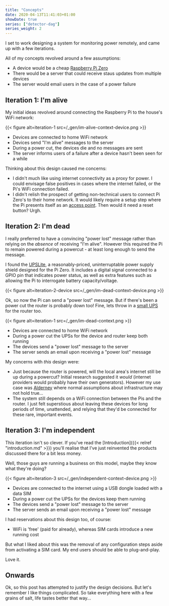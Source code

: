 ```yaml
---
title: "Concepts"
date: 2020-04-13T11:41:03+01:00
showDate: true
series: ["detector-dag"]
series_weight: 2
---
```


I set to work designing a system for monitoring power remotely, and came up with a few iterations.

All of my concepts revolved around a few assumptions:

- A device would be a cheap [Raspberry Pi Zero](https://www.raspberrypi.org/products/raspberry-pi-zero/)
- There would be a server that could receive staus updates from multiple devices
- The server would email users in the case of a power failure

## Iteration 1: I'm alive

My initial ideas revolved around connecting the Raspberry Pi to the house's WiFi network:

{{< figure alt=iteration-1 src=/_gen/im-alive-context-device.png >}}

- Devices are connected to home WiFi network
- Devices send "I'm alive" messages to the server
- During a power cut, the devices die and no messages are sent
- The server informs users of a failure after a device hasn't been seen for a while

Thinking about this design caused me concerns:

- I didn't much like using internet connectivity as a proxy for power.
I could envisage false positives in cases where the internet failed, or the Pi's WiFi connection failed.
- I didn't relish the prospect of getting non-technical users to connect Pi Zero's to their home network.
It would likely require a setup step where the Pi presents itself as an [access point](https://iot.stackexchange.com/a/658).
Then would it need a reset button? Urgh.

## Iteration 2: I'm dead

I really preferred to have a convincing "power lost" message rather than relying on the _absence_ of
receiving "I'm alive". However this required the Pi to remain powered during a powercut - at least long
enough to send the message.

I found the [UPSLite](https://www.aliexpress.com/item/32954180664.html),
a reasonably-priced, uninterruptable power supply shield designed for the Pi Zero.
It includes a digital signal connected to a GPIO pin that indicates power status, as well as extra
features such as allowing the Pi to interrogate battery capacity/voltage.

{{< figure alt=iteration-2-device src=/_gen/im-dead-context-device.png >}}

Ok, so now the Pi can send a "power lost" message. But if there's been a power cut the router is probably
down too! Fine, lets throw in a [small UPS](https://www.amazon.co.uk/gp/product/B075QZQSS1) for the
router too.

{{< figure alt=iteration-1 src=/_gen/im-dead-context.png >}}

- Devices are connected to home WiFi network
- During a power cut the UPSs for the device and router keep both running
- The devices send a "power lost" message to the server
- The server sends an email upon receiving a "power lost" message

My concerns with _this_ design were:

- Just because the router is powered, will the local area's internet still be up during a powercut?
Initial research suggested it _would_
(internet providers would probably have their own generators).
However my use case was [Alderney](https://en.wikipedia.org/wiki/Alderney)
where normal assumptions about infrastructure may not hold true...
- The system still depends on a WiFi connection between the Pis and the router.
I just felt superstious about leaving these devices for long periods of time, unattended,
and relying that they'd be connected for these rare, important events.

## Iteration 3: I'm independent

This iteration isn't so clever. If you've read the [Introduction]({{< relref "introduction.md" >}})
you'll realise that I've just reinvented the products discussed there for a bit less money.

Well, those guys are running a business on this model, maybe they know what they're doing?

{{< figure alt=iteration-3 src=/_gen/independent-context-device.png >}}

- Devices are connected to the internet using a USB dongle loaded with a data SIM
- During a power cut the UPSs for the devices keep them running
- The devices send a "power lost" message to the server
- The server sends an email upon receiving a "power lost" message

I had reservations about this design too, of course:

- WiFi is 'free' (paid for already), whereas SIM cards introduce a new running cost

But what I liked about this was the removal of any configuration steps aside from activating a SIM card.
My end users should be able to plug-and-play.

Love it.

## Onwards

Ok, so this post has attempted to justify the design decisions. But let's remember I like things complicated.
So take everything here with a few grains of salt, life tastes better that way...
